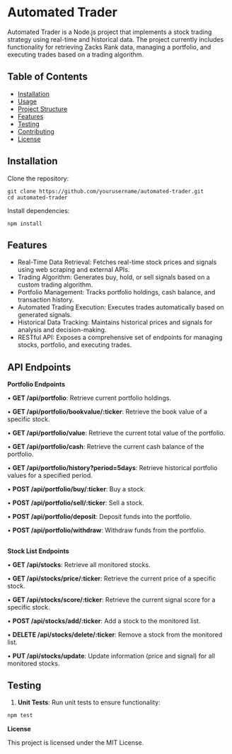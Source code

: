 # Automated Trader

Automated Trader is a Node.js project that implements a stock trading strategy using real-time and historical data. The project currently includes functionality for retrieving Zacks Rank data, managing a portfolio, and executing trades based on a trading algorithm.

## Table of Contents

- [Installation](#installation)
- [Usage](#usage)
- [Project Structure](#project-structure)
- [Features](#features)
- [Testing](#testing)
- [Contributing](#contributing)
- [License](#license)

## Installation

Clone the repository:
```
git clone https://github.com/yourusername/automated-trader.git
cd automated-trader
```

Install dependencies:
```
npm install
```

## Features

 - 	Real-Time Data Retrieval: Fetches real-time stock prices and signals using web scraping and external APIs.
 - Trading Algorithm: Generates buy, hold, or sell signals based on a custom trading algorithm.
 - Portfolio Management: Tracks portfolio holdings, cash balance, and transaction history.
 - Automated Trading Execution: Executes trades automatically based on generated signals.
 - Historical Data Tracking: Maintains historical prices and signals for analysis and decision-making.
 - RESTful API: Exposes a comprehensive set of endpoints for managing stocks, portfolio, and executing trades.


## API Endpoints
**Portfolio Endpoints**

•  **GET /api/portfolio**: Retrieve current portfolio holdings.

•  **GET /api/portfolio/bookvalue/:ticker**: Retrieve the book value of a specific stock.

•  **GET /api/portfolio/value**: Retrieve the current total value of the portfolio.

•  **GET /api/portfolio/cash**: Retrieve the current cash balance of the portfolio.

•  **GET /api/portfolio/history?period=5days**: Retrieve historical portfolio values for a specified period.

•  **POST /api/portfolio/buy/:ticker**: Buy a stock.

•  **POST /api/portfolio/sell/:ticker**: Sell a stock.

•  **POST /api/portfolio/deposit**: Deposit funds into the portfolio.

•  **POST /api/portfolio/withdraw**: Withdraw funds from the portfolio.

  
  

> ## 

**Stock List Endpoints**

  
•  **GET /api/stocks**: Retrieve all monitored stocks.

•  **GET /api/stocks/price/:ticker**: Retrieve the current price of a specific stock.

•  **GET /api/stocks/score/:ticker**: Retrieve the current signal score for a specific stock.

•  **POST /api/stocks/add/:ticker**: Add a stock to the monitored list.

•  **DELETE /api/stocks/delete/:ticker**: Remove a stock from the monitored list.

•  **PUT /api/stocks/update**: Update information (price and signal) for all monitored stocks.

## Testing

  

1. **Unit Tests**: Run unit tests to ensure functionality:


```bash
npm test
```


**License**

  

This project is licensed under the MIT License.
